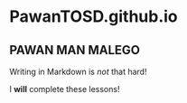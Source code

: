 # PawanTOSD.github.io

## PAWAN MAN MALEGO ##

Writing in Markdown is _not_ that hard!

I **will** complete these lessons!
